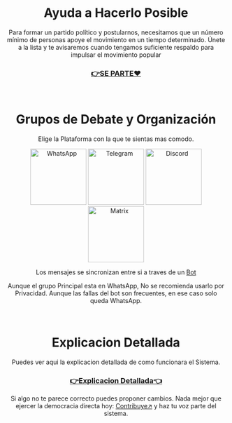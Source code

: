 <div style="text-align:center;">

# Ayuda a Hacerlo Posible

Para formar un partido político y postularnos, necesitamos que un número mínimo de personas apoye el movimiento en un tiempo determinado. Únete a la lista y te avisaremos cuando tengamos suficiente respaldo para impulsar el movimiento popular

<div id="compartir-bloque" class="pulsos-section">
  <div class="glowing-bg"></div>
  <a href="https://wa.me/message/OVP6LYYTF6UZK1">
    <h3>👉SE PARTE❤️</h3>
  </a>
</div>




</br>
<div class="brillo-giratorio"> 
   <h1>Grupos de Debate y Organización</h1>
<p>Elige la Plataforma con la que te sientas mas comodo.</p>
	<a href="https://chat.whatsapp.com/FUCooyRJivk6CTbhEEwvf4"><img src="https://way-mark.ru/wp-content/uploads/2018/11/600px-WhatsApp_logo-color-vertical.svg_-160x160.png" alt="WhatsApp" height="128" width="128" /></a>
	<a href="https://t.me/+CJQH_tIxev0xNjRh"><img src="https://front.com/assets/integrations/telegram/telegram_logo.png" alt="Telegram"  height="128" width="128" /></a>
	<a href="web/otros/discordbot.html"><img src="https://github.com/user-attachments/assets/ad78bfde-436e-49f5-86a6-873fbb2a28b3" height="128" width="128" alt="Discord"  /></a>
	<a href="https://matrix.to/#/#Politica:matrix.org"><img src="https://github.com/user-attachments/assets/7a1d0dbb-1284-45ad-a434-3bc054effe9a" height="128" width="128" alt="Matrix"  /></a>
	<p>Los mensajes se sincronizan entre si a traves de un <a href="https://github.com/42wim/matterbridge">Bot</a> </p>
    <p>Aunque el grupo Principal esta en WhatsApp, No se recomienda usarlo por Privacidad. Aunque las fallas del bot son frecuentes, en ese caso solo queda WhatsApp.</p>
  </div>
</br>

# Explicacion Detallada
Puedes ver aqui la explicacion detallada de como funcionara el Sistema. 

<div id="compartir-bloque" class="pulsos-section">
  <div class="glowing-bg"></div>
  <a href="web/otros/Markdowns/DemocraciaDirecta.md">
    <h3>👉Explicacion Detallada👈</h3>
  </a>
</div>

Si algo no te parece correcto puedes proponer cambios.
Nada mejor que ejercer la democracia directa hoy: [Contribuye↗](README.md) y haz tu voz parte del sistema.